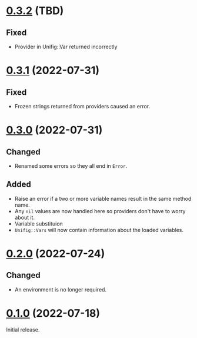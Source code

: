 # [0.3.2][] (TBD)

## Fixed

- Provider in Unifig::Var returned incorrectly

# [0.3.1][] (2022-07-31)

## Fixed

- Frozen strings returned from providers caused an error.

# [0.3.0][] (2022-07-31)

## Changed

- Renamed some errors so they all end in `Error`.

## Added

- Raise an error if a two or more variable names result in the same method name.
- Any `nil` values are now handled here so providers don't have to worry about it.
- Variable substituion
- `Unifig::Vars` will now contain information about the loaded variables.

# [0.2.0][] (2022-07-24)

## Changed

- An environment is no longer required.

# [0.1.0][] (2022-07-18)

Initial release.

[0.3.2]: https://github.com/AaronLasseigne/unifig/compare/v0.3.1...v0.3.2
[0.3.1]: https://github.com/AaronLasseigne/unifig/compare/v0.3.0...v0.3.1
[0.3.0]: https://github.com/AaronLasseigne/unifig/compare/v0.2.0...v0.3.0
[0.2.0]: https://github.com/AaronLasseigne/unifig/compare/v0.1.0...v0.2.0
[0.1.0]: https://github.com/AaronLasseigne/unifig/compare/v0.0.0...v0.1.0
